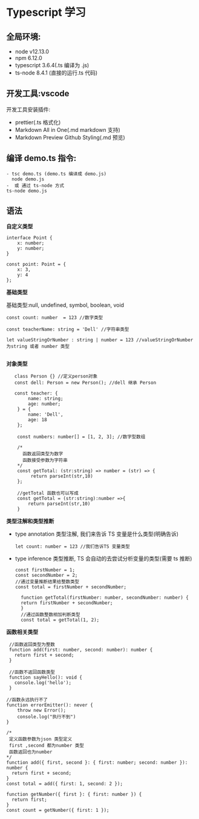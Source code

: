 # Typescript 学习

## 全局环境:

- node v12.13.0
- npm 6.12.0
- typescript 3.6.4(.ts 编译为 .js)
- ts-node 8.4.1 (直接的运行.ts 代码)

## 开发工具:vscode

开发工具安装插件:

- prettier(.ts 格式化)
- Markdown All in One(.md markdown 支持)
- Markdown Preview Github Styling(.md 预览)

## 编译 demo.ts 指令:

```
- tsc demo.ts (demo.ts 编译成 demo.js)
  node demo.js
-  或 通过 ts-node 方式
ts-node demo.js
```

## 语法

**自定义类型**

```
interface Point {
    x: number;
    y: number;
}

const point: Point = {
    x: 3,
    y: 4
};
```

**基础类型**

基础类型:null, undefined, symbol, boolean, void

```
const count: number  = 123 //数字类型

const teacherName: string = 'Dell' //字符串类型

let valueStringOrNumber : string | number = 123 //valueStringOrNumber 为string 或者 number 类型


```

**对象类型**

```
   class Person {} //定义person对象
   const dell: Person = new Person(); //dell 继承 Person

   const teacher: {
        name: string;
        age: number;
    } = {
        name: 'Dell',
        age: 18
    };

    const numbers: number[] = [1, 2, 3]; //数字型数组

    /*
      函数返回类型为数字
      函数接受参数为字符串
    */
    const getTotal: (str:string) => number = (str) => {
         return parseInt(str,10)
    };

    //getTotal 函数也可以写成
    const getTotal = (str:string):number =>{
        return parseInt(str,10)
    }

```

**类型注解和类型推断**

- type annotation 类型注解, 我们来告诉 TS 变量是什么类型(明确告诉)
  ```
  let count: number = 123 //我们告诉TS 变量类型
  ```
- type inference 类型推断, TS 会自动的去尝试分析变量的类型(需要 ts 推断)

  ```
  const firstNumber = 1;
  const secondNumber = 2;
  //通过变量推断结果给整数类型
  const total = firstNumber + secondNumber;

    function getTotal(firstNumber: number, secondNumber: number) {
    return firstNumber + secondNumber;
    }
    //通过函数整数相加判断类型
    const total = getTotal(1, 2);
  ```

**函数相关类型**

```
 //函数返回类型为整数
 function add(first: number, second: number): number {
   return first + second;
 }

 //函数不返回函数类型
 function sayHello(): void {
   console.log('hello');
 }

//函数永远执行不了
function errorEmitter(): never {
    throw new Error();
    console.log("执行不到")
}

/*
 定义函数参数为json 类型定义
 first ,second 都为number 类型
 函数返回也为number
*/
function add({ first, second }: { first: number; second: number }): number {
  return first + second;
}
const total = add({ first: 1, second: 2 });

function getNumber({ first }: { first: number }) {
  return first;
}
const count = getNumber({ first: 1 });

```
